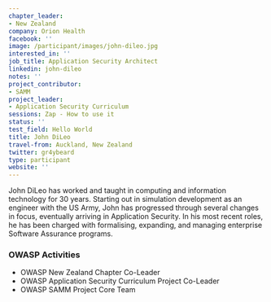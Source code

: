 ```yaml
---
chapter_leader:
- New Zealand
company: Orion Health
facebook: ''
image: /participant/images/john-dileo.jpg
interested_in: ''
job_title: Application Security Architect
linkedin: john-dileo
notes: ''
project_contributor:
- SAMM
project_leader:
- Application Security Curriculum
sessions: Zap - How to use it
status: ''
test_field: Hello World
title: John DiLeo
travel-from: Auckland, New Zealand
twitter: gr4ybeard
type: participant
website: ''
---
```


<!-- put more details about participant here -->
John DiLeo has worked and taught in computing and information technology for 30 years. Starting out in simulation development as an engineer with the US Army, John has progressed through several changes in focus, eventually arriving in Application Security. In his most recent roles, he has been charged with formalising, expanding, and managing enterprise Software Assurance programs.

### OWASP Activities
* OWASP New Zealand Chapter Co-Leader
* OWASP Application Security Curriculum Project Co-Leader
* OWASP SAMM Project Core Team